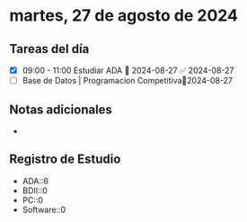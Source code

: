 # martes, 27 de agosto de 2024

## Tareas del día
- [x] 09:00 - 11:00 Estudiar ADA 📅 2024-08-27 ✅ 2024-08-27
- [ ] Base de Datos | Programacion Competitiva📅2024-08-27
## Notas adicionales
- 
## Registro de Estudio
- ADA::6
- BDII::0
- PC::0
- Software::0